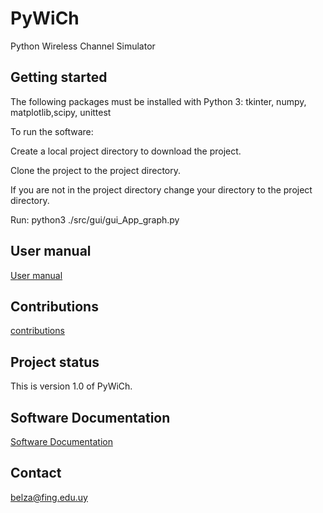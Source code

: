 # PyWiCh

Python Wireless Channel Simulator

## Getting started

The following packages must be installed with Python 3:
tkinter, numpy, matplotlib,scipy, unittest 

To run the software:

Create a local project directory to download the project.

Clone the project to the project directory.

If you are not in the project directory change your directory to the project directory.

Run:
python3 ./src/gui/gui_App_graph.py 

## User manual
[User manual](user_manual.pdf)

## Contributions
[contributions](contributions.md)

## Project status
This is version 1.0 of PyWiCh.

## Software Documentation 
[Software Documentation](https://htmlpreview.github.io/?https://github.com/PyWiCh/PyWiCh/blob/master/src/html/index.html)

## Contact
belza@fing.edu.uy
